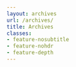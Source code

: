 ```yaml
---
layout: archives
url: /archives/
title: Archives
classes:
- feature-nosubtitle
- feature-nohdr
- feature-depth
---
```

